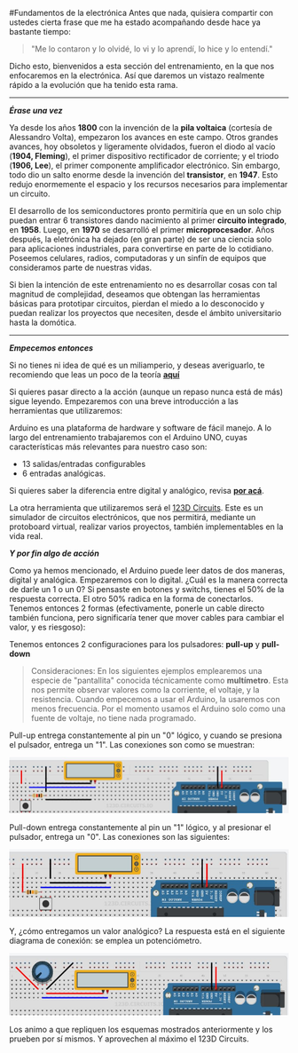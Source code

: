 #Fundamentos de la electrónica
Antes que nada, quisiera compartir con ustedes cierta frase que me ha estado acompañando desde hace ya bastante tiempo:  
>"Me lo contaron y lo olvidé, lo vi y lo aprendí, lo hice y lo entendí."

Dicho esto, bienvenidos a esta sección del entrenamiento, en la que nos enfocaremos en la electrónica. Así que daremos un vistazo realmente rápido a la evolución que ha tenido esta rama.


 

----------

***Érase una vez***

Ya desde los años **1800** con la invención de la **pila voltaica** (cortesía de Alessandro Volta), empezaron los avances en este campo. Otros grandes avances, hoy obsoletos y ligeramente olvidados, fueron el diodo al vacío (**1904, Fleming**), el primer dispositivo rectificador de corriente; y el triodo (**1906, Lee**), el primer componente amplificador electrónico. Sin embargo, todo dio un salto enorme desde la invención del **transistor**, en **1947**. Esto redujo enormemente el espacio y los recursos necesarios para implementar un circuito.

El desarrollo de los semiconductores pronto permitiría que en un solo chip puedan entrar 6 transistores dando nacimiento al primer **circuito integrado**, en **1958**. Luego, en **1970** se desarrolló el primer **microprocesador**. Años después, la eletrónica ha dejado (en gran parte) de ser una ciencia solo para aplicaciones industriales, para convertirse en parte de lo cotidiano. Poseemos celulares, radios, computadoras y un sinfín de equipos que consideramos parte de nuestras vidas. 

Si bien la intención de este entrenamiento no es desarrollar cosas con tal magnitud de complejidad, deseamos que obtengan las herramientas básicas para prototipar circuitos, pierdan el miedo a lo desconocido y puedan realizar los proyectos que necesiten, desde el ámbito universitario hasta la domótica.

---

***Empecemos entonces***

Si no tienes ni idea de qué es un miliamperio, y deseas averiguarlo, te recomiendo que leas un poco de la teoría **[aquí](https://github.com/eyallico/Content/blob/master/Semana1/Electronica/Teoria.md)** 

Si quieres pasar directo a la acción (aunque un repaso nunca está de más) sigue leyendo. Empezaremos con una breve introducción a las herramientas que utilizaremos:

Arduino es una plataforma de hardware y software de fácil manejo. A lo largo del entrenamiento trabajaremos con el Arduino UNO, cuyas características más relevantes para nuestro caso son:

- 13 salidas/entradas configurables
- 6 entradas analógicas.

Si quieres saber la diferencia entre digital y analógico, revisa **[por acá](https://github.com/eyallico/Content/blob/master/Semana1/Electronica/DigitalVsAnalogico.md )**.

La otra herramienta que utilizaremos será el [123D Circuits](http://123d.circuits.io/). Este es un simulador de circuitos electrónicos, que nos permitirá, mediante un protoboard virtual, realizar varios proyectos, también implementables en la vida real.

***Y por fin algo de acción***

Como ya hemos mencionado, el Arduino puede leer datos de dos maneras, digital y analógica. Empezaremos con lo digital. ¿Cuál es la manera correcta de darle un 1 o un 0? Si pensaste en botones y switchs, tienes el 50% de la respuesta correcta. El otro 50% radica en la forma de conectarlos. Tenemos entonces 2 formas (efectivamente, ponerle un cable directo también funciona, pero significaría tener que mover cables para cambiar el valor, y es riesgoso):

Tenemos entonces 2 configuraciones para los pulsadores: **pull-up** y **pull-down**

>Consideraciones: En los siguientes ejemplos emplearemos una especie de "pantallita" conocida técnicamente como **multímetro**. Esta nos permite observar valores como la corriente, el voltaje, y la resistencia. Cuando empecemos a usar el Arduino, la usaremos con menos frecuencia. Por el momento usamos el Arduino solo como una fuente de voltaje, no tiene nada programado.

Pull-up entrega constantemente al pin un "0" lógico, y cuando se presiona el pulsador, entrega un "1". Las conexiones son como se muestran:

![Sin titulo](Imagenes/PullUp.JPG)

Pull-down entrega constantemente al pin un "1" lógico, y al presionar el pulsador, entrega un "0". Las conexiones son las siguientes:

![Sin titulo](Imagenes/PullDown.JPG)

Y, ¿cómo entregamos un valor analógico? La respuesta está en el siguiente diagrama de conexión: se emplea un potenciómetro.

![Sin titulo](Imagenes/Analog.JPG)

Los animo a que repliquen los esquemas mostrados anteriormente y los prueben por sí mismos. Y aprovechen al máximo el 123D Circuits. 










